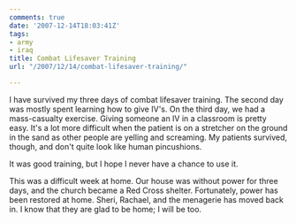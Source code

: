 ```yaml
---
comments: true
date: '2007-12-14T18:03:41Z'
tags:
- army
- iraq
title: Combat Lifesaver Training
url: "/2007/12/14/combat-lifesaver-training/"

---
```

<p>I have survived my three days of combat lifesaver training. The second day was mostly spent learning how to give IV's. On the third day, we had a mass-casualty exercise. Giving someone an IV in a classroom is pretty easy. It's a lot more difficult when the patient is on a stretcher on the ground in the sand as other people are yelling and screaming. My patients survived, though, and don't quite look like human pincushions.</p>
<p>It was good training, but I hope I never have a chance to use it.</p>
<p>This was a difficult week at home. Our house was without power for three days, and the church became a Red Cross shelter. Fortunately, power has been restored at home. Sheri, Rachael, and the menagerie has moved back in. I know that they are glad to be home; I will be too.</p>
